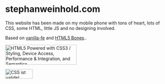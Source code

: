 # stephanweinhold.com
This website has been made on my mobile phone with tons of heart, lots of CSS, some HTML, little JS and no designing involved.

Based on <a href="https://github.com/StephanWeinhold/vanilla-fe" target="_blank">vanilla-fe</a> and <a href="https://html5bones.com/" target="_blank">HTML5 Bones</a>..

<p>
<a href="https://validator.w3.org/nu/?doc=http%3A%2F%2Fstephanweinhold.com%2F">
<img src="https://www.w3.org/html/logo/badge/html5-badge-h-css3-device-performance-semantics.png" width="229" height="64" alt="HTML5 Powered with CSS3 / Styling, Device Access, Performance &amp; Integration, and Semantics" title="HTML5 Powered with CSS3 / Styling, Device Access, Performance &amp; Integration, and Semantics">
</a>
</p>

<p>
<a href="https://jigsaw.w3.org/css-validator/validator?uri=stephanweinhold.com&profile=css3&usermedium=all&warning=0&vextwarning=&lang=de">
    <img style="border:0;width:88px;height:31px"
        src="http://jigsaw.w3.org/css-validator/images/vcss-blue"
        alt="CSS ist valide!" />
    </a>
</p>
